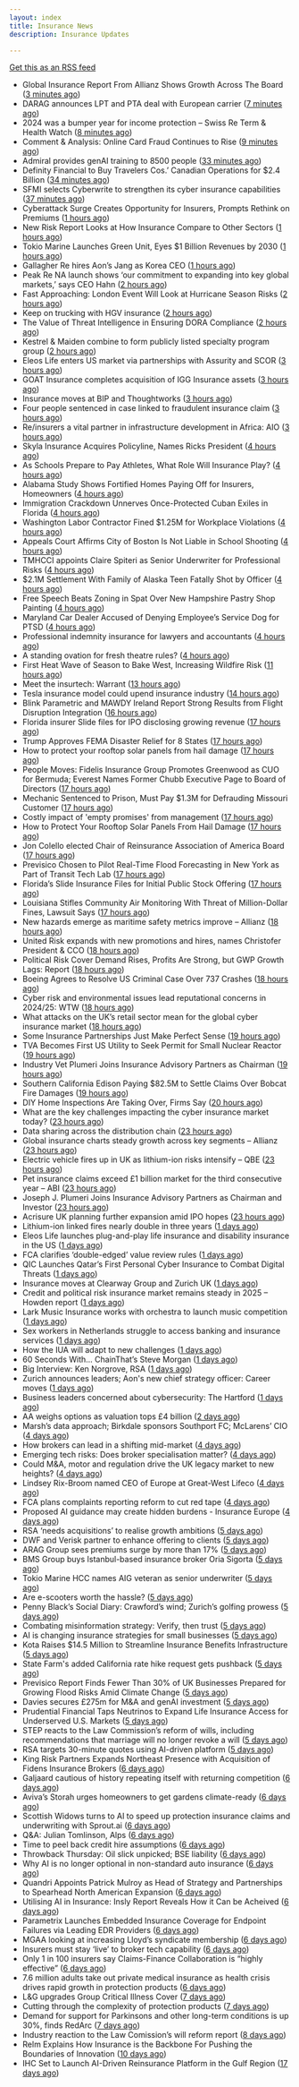```yaml
---
layout: index
title: Insurance News
description: Insurance Updates

---
```


[Get this as an RSS feed](/insurance.rss)

<!-- news_marker starts -->
- Global Insurance Report From Allianz Shows Growth Across The Board ([3 minutes ago](https://insurance-edge.net/2025/05/28/global-insurance-report-from-allianz-shows-growth-across-the-board/))
- DARAG announces LPT and PTA deal with European carrier ([7 minutes ago](https://www.reinsurancene.ws/darag-announces-lpt-and-pta-deal-with-european-carrier/))
- 2024 was a bumper year for income protection – Swiss Re Term & Health Watch ([8 minutes ago](https://ifamagazine.com/2024-was-a-bumper-year-for-income-protection-swiss-re-term-health-watch/))
- Comment & Analysis: Online Card Fraud Continues to Rise ([9 minutes ago](https://insurance-edge.net/2025/05/28/comment-analysis-online-card-fraud-continues-to-rise/))
- Admiral provides genAI training to 8500 people ([33 minutes ago](https://www.postonline.co.uk/technology/7957819/admiral-provides-genai-training-to-8500-people))
- Definity Financial to Buy Travelers Cos.’ Canadian Operations for $2.4 Billion ([34 minutes ago](https://www.insurancejournal.com/news/international/2025/05/28/825276.htm))
- SFMI selects Cyberwrite to strengthen its cyber insurance capabilities ([37 minutes ago](https://www.reinsurancene.ws/sfmi-selects-cyberwrite-to-strengthen-its-cyber-insurance-capabilities/))
- Cyberattack Surge Creates Opportunity for Insurers, Prompts Rethink on Premiums ([1 hours ago](https://www.insurancejournal.com/news/international/2025/05/28/825261.htm))
- New Risk Report Looks at How Insurance Compare to Other Sectors ([1 hours ago](https://insurance-edge.net/2025/05/28/new-risk-report-looks-at-how-insurance-compare-to-other-sectors/))
- Tokio Marine Launches Green Unit, Eyes $1 Billion Revenues by 2030 ([1 hours ago](https://www.insurancejournal.com/news/international/2025/05/28/825257.htm))
- Gallagher Re hires Aon’s Jang as Korea CEO ([1 hours ago](https://www.reinsurancene.ws/gallagher-re-hires-aons-jang-as-korea-ceo/))
- Peak Re NA launch shows ‘our commitment to expanding into key global markets,’ says CEO Hahn ([2 hours ago](https://www.reinsurancene.ws/peak-re-na-launch-shows-our-commitment-to-expanding-into-key-global-markets-says-ceo-hahn/))
- Fast Approaching: London Event Will Look at Hurricane Season Risks ([2 hours ago](https://insurance-edge.net/2025/05/28/fast-approaching-london-event-will-look-at-hurricane-season-risks/))
- Keep on trucking with HGV insurance ([2 hours ago](https://www.postonline.co.uk/commercial/7957551/keep-on-trucking-with-hgv-insurance))
- The Value of Threat Intelligence in Ensuring DORA Compliance ([2 hours ago](https://insurance-edge.net/2025/05/28/the-value-of-threat-intelligence-in-ensuring-dora-compliance/))
- Kestrel & Maiden combine to form publicly listed specialty program group ([2 hours ago](https://www.reinsurancene.ws/kestrel-maiden-combine-to-form-publicly-listed-specialty-program-group/))
- Eleos Life enters US market via partnerships with Assurity and SCOR ([3 hours ago](https://www.insurancebusinessmag.com/uk/news/life-insurance/eleos-life-enters-us-market-via-partnerships-with-assurity-and-scor-537149.aspx))
- GOAT Insurance completes acquisition of IGG Insurance assets ([3 hours ago](https://www.insurancebusinessmag.com/uk/news/breaking-news/goat-insurance-completes-acquisition-of-igg-insurance-assets-537148.aspx))
- Insurance moves at BIP and Thoughtworks ([3 hours ago](https://www.insurancebusinessmag.com/uk/news/breaking-news/insurance-moves-at-bip-and-thoughtworks-537146.aspx))
- Four people sentenced in case linked to fraudulent insurance claim ([3 hours ago](https://www.insurancebusinessmag.com/uk/news/breaking-news/four-people-sentenced-in-case-linked-to-fraudulent-insurance-claim-537145.aspx))
- Re/insurers a vital partner in infrastructure development in Africa: AIO ([3 hours ago](https://www.reinsurancene.ws/re-insurers-a-vital-partner-in-infrastructure-development-in-africa-aio/))
- Skyla Insurance Acquires Policyline, Names Ricks President ([4 hours ago](https://www.insurancejournal.com/news/southeast/2025/05/28/825170.htm))
- As Schools Prepare to Pay Athletes, What Role Will Insurance Play? ([4 hours ago](https://www.insurancejournal.com/news/national/2025/05/28/825234.htm))
- Alabama Study Shows Fortified Homes Paying Off for Insurers, Homeowners ([4 hours ago](https://www.insurancejournal.com/news/southeast/2025/05/28/825141.htm))
- Immigration Crackdown Unnerves Once-Protected Cuban Exiles in Florida ([4 hours ago](https://www.insurancejournal.com/news/southeast/2025/05/28/825146.htm))
- Washington Labor Contractor Fined $1.25M for Workplace Violations ([4 hours ago](https://www.insurancejournal.com/news/west/2025/05/28/824695.htm))
- Appeals Court Affirms City of Boston Is Not Liable in School Shooting ([4 hours ago](https://www.insurancejournal.com/news/east/2025/05/28/825248.htm))
- TMHCCI appoints Claire Spiteri as Senior Underwriter for Professional Risks ([4 hours ago](https://www.reinsurancene.ws/tmhcci-appoints-claire-spiteri-as-senior-underwriter-for-professional-risks/))
- $2.1M Settlement With Family of Alaska Teen Fatally Shot by Officer ([4 hours ago](https://www.insurancejournal.com/news/west/2025/05/28/824965.htm))
- Free Speech Beats Zoning in Spat Over New Hampshire Pastry Shop Painting ([4 hours ago](https://www.insurancejournal.com/news/east/2025/05/28/825099.htm))
- Maryland Car Dealer Accused of Denying Employee’s Service Dog for PTSD ([4 hours ago](https://www.insurancejournal.com/news/east/2025/05/28/825096.htm))
- Professional indemnity insurance for lawyers and accountants ([4 hours ago](https://www.postonline.co.uk/commercial/7957725/professional-indemnity-insurance-for-lawyers-and-accountants))
- A standing ovation for fresh theatre rules? ([4 hours ago](https://www.postonline.co.uk/commercial/7957410/a-standing-ovation-for-fresh-theatre-rules))
- First Heat Wave of Season to Bake West, Increasing Wildfire Risk ([11 hours ago](https://www.insurancejournal.com/news/west/2025/05/27/825245.htm))
- Meet the insurtech: Warrant ([13 hours ago](https://www.dig-in.com/news/meet-the-insurtech-warrant))
- Tesla insurance model could upend insurance industry ([14 hours ago](https://www.dig-in.com/opinion/tesla-insurance-model-could-upend-insurance-industry))
- Blink Parametric and MAWDY Ireland Report Strong Results from Flight Disruption Integration ([16 hours ago](https://www.insurtechinsights.com/blink-parametric-and-mawdy-ireland-report-strong-results-from-flight-disruption-integration/))
- Florida insurer Slide files for IPO disclosing growing revenue ([17 hours ago](https://www.dig-in.com/articles/florida-insurer-slide-files-for-ipo-disclosing-growing-revenue))
- Trump Approves FEMA Disaster Relief for 8 States ([17 hours ago](https://www.insurancejournal.com/news/midwest/2025/05/27/825224.htm))
- How to protect your rooftop solar panels from hail damage ([17 hours ago](https://www.dig-in.com/articles/how-to-protect-your-rooftop-solar-panels-from-hail-damage))
- People Moves: Fidelis Insurance Group Promotes Greenwood as CUO for Bermuda; Everest Names Former Chubb Executive Page to Board of Directors ([17 hours ago](https://www.insurancejournal.com/news/international/2025/05/27/825204.htm))
- Mechanic Sentenced to Prison, Must Pay $1.3M for Defrauding Missouri Customer ([17 hours ago](https://www.insurancejournal.com/news/midwest/2025/05/27/825206.htm))
- Costly impact of 'empty promises' from management ([17 hours ago](https://www.insurancebusinessmag.com/uk/business-strategy/costly-impact-of-empty-promises-from-management-537075.aspx))
- How to Protect Your Rooftop Solar Panels From Hail Damage ([17 hours ago](https://www.insurancejournal.com/news/southcentral/2025/05/27/825200.htm))
- Jon Colello elected Chair of Reinsurance Association of America Board ([17 hours ago](https://www.reinsurancene.ws/jon-colello-elected-chair-of-reinsurance-association-of-america-board/))
- Previsico Chosen to Pilot Real-Time Flood Forecasting in New York as Part of Transit Tech Lab ([17 hours ago](https://www.insurtechinsights.com/previsico-chosen-to-pilot-real-time-flood-forecasting-in-new-york-as-part-of-transit-tech-lab/))
- Florida’s Slide Insurance Files for Initial Public Stock Offering ([17 hours ago](https://www.insurancejournal.com/news/southeast/2025/05/27/825191.htm))
- Louisiana Stifles Community Air Monitoring With Threat of Million-Dollar Fines, Lawsuit Says ([17 hours ago](https://www.insurancejournal.com/news/southcentral/2025/05/27/825195.htm))
- New hazards emerge as maritime safety metrics improve – Allianz ([18 hours ago](https://www.insurancebusinessmag.com/uk/news/marine/new-hazards-emerge-as-maritime-safety-metrics-improve--allianz-537061.aspx))
- United Risk expands with new promotions and hires, names Christofer President & CCO ([18 hours ago](https://www.reinsurancene.ws/united-risk-expands-with-new-promotions-and-hires-names-christofer-president-cco/))
- Political Risk Cover Demand Rises, Profits Are Strong, but GWP Growth Lags: Report ([18 hours ago](https://www.insurancejournal.com/news/international/2025/05/27/825128.htm))
- Boeing Agrees to Resolve US Criminal Case Over 737 Crashes ([18 hours ago](https://www.insurancejournal.com/news/national/2025/05/27/825174.htm))
- Cyber risk and environmental issues lead reputational concerns in 2024/25: WTW ([18 hours ago](https://www.reinsurancene.ws/cyber-risk-and-environmental-issues-lead-reputational-concerns-in-2024-25-wtw/))
- What attacks on the UK’s retail sector mean for the global cyber insurance market ([18 hours ago](https://www.insurancebusinessmag.com/uk/news/breaking-news/what-attacks-on-the-uks-retail-sector-mean-for-the-global-cyber-insurance-market-537050.aspx))
- Some Insurance Partnerships Just Make Perfect Sense ([19 hours ago](https://insurance-edge.net/2025/05/27/some-insurance-partnerships-just-make-perfect-sense/))
- TVA Becomes First US Utility to Seek Permit for Small Nuclear Reactor ([19 hours ago](https://www.insurancejournal.com/news/southeast/2025/05/27/825158.htm))
- Industry Vet Plumeri Joins Insurance Advisory Partners as Chairman ([19 hours ago](https://www.insurancejournal.com/news/national/2025/05/27/825131.htm))
- Southern California Edison Paying $82.5M to Settle Claims Over Bobcat Fire Damages ([19 hours ago](https://www.insurancejournal.com/news/west/2025/05/27/825153.htm))
- DIY Home Inspections Are Taking Over, Firms Say ([20 hours ago](https://www.insurancejournal.com/news/national/2025/05/27/824890.htm))
- What are the key challenges impacting the cyber insurance market today? ([23 hours ago](https://www.insurancebusinessmag.com/uk/news/cyber/what-are-the-key-challenges-impacting-the-cyber-insurance-market-today-536998.aspx))
- Data sharing across the distribution chain ([23 hours ago](https://www.insurancebusinessmag.com/uk/news/breaking-news/data-sharing-across-the-distribution-chain-536997.aspx))
- Global insurance charts steady growth across key segments – Allianz ([23 hours ago](https://www.insurancebusinessmag.com/uk/news/breaking-news/global-insurance-charts-steady-growth-across-key-segments--allianz-536991.aspx))
- Electric vehicle fires up in UK as lithium-ion risks intensify – QBE ([23 hours ago](https://www.insurancebusinessmag.com/uk/news/auto-motor/electric-vehicle-fires-up-in-uk-as-lithiumion-risks-intensify--qbe-536990.aspx))
- Pet insurance claims exceed £1 billion market for the third consecutive year – ABI ([23 hours ago](https://www.insurancebusinessmag.com/uk/news/breaking-news/pet-insurance-claims-exceed-1-billion-market-for-the-third-consecutive-year--abi-536999.aspx))
- Joseph J. Plumeri Joins Insurance Advisory Partners as Chairman and Investor ([23 hours ago](https://www.insurtechinsights.com/joseph-j-plumeri-joins-insurance-advisory-partners-as-chairman-and-investor/))
- Acrisure UK planning further expansion amid IPO hopes ([23 hours ago](https://www.postonline.co.uk/news/7957733/acrisure-uk-planning-further-expansion-amid-ipo-hopes))
- Lithium-ion linked fires nearly double in three years ([1 days ago](https://www.postonline.co.uk/personal/7957821/lithium-ion-linked-fires-nearly-double-in-three-years))
- Eleos Life launches plug-and-play life insurance and disability insurance in the US ([1 days ago](https://ifamagazine.com/eleos-life-launches-plug-and-play-life-insurance-and-disability-insurance-in-the-us/))
- FCA clarifies ‘double-edged’ value review rules ([1 days ago](https://www.postonline.co.uk/regulation/7957818/fca-clarifies-%E2%80%98double-edged%E2%80%99-value-review-rules))
- QIC Launches Qatar’s First Personal Cyber Insurance to Combat Digital Threats ([1 days ago](https://www.insurtechinsights.com/qic-launches-qatars-first-personal-cyber-insurance-to-combat-digital-threats/))
- Insurance moves at Clearway Group and Zurich UK ([1 days ago](https://www.insurancebusinessmag.com/uk/news/breaking-news/insurance-moves-at-clearway-group-and-zurich-uk-536969.aspx))
- Credit and political risk insurance market remains steady in 2025 – Howden report ([1 days ago](https://www.insurancebusinessmag.com/uk/news/breaking-news/credit-and-political-risk-insurance-market-remains-steady-in-2025--howden-report-536968.aspx))
- Lark Music Insurance works with orchestra to launch music competition ([1 days ago](https://www.insurancebusinessmag.com/uk/news/breaking-news/lark-music-insurance-works-with-orchestra-to-launch-music-competition-536967.aspx))
- Sex workers in Netherlands struggle to access banking and insurance services ([1 days ago](https://www.insurancebusinessmag.com/uk/news/breaking-news/sex-workers-in-netherlands-struggle-to-access-banking-and-insurance-services-536966.aspx))
- How the IUA will adapt to new challenges ([1 days ago](https://www.postonline.co.uk/lloyd%E2%80%99slondon/7957817/how-the-iua-will-adapt-to-new-challenges))
- 60 Seconds With... ChainThat’s Steve Morgan ([1 days ago](https://www.postonline.co.uk/technology/7957440/60-seconds-with-chainthat%E2%80%99s-steve-morgan))
- Big Interview: Ken Norgrove, RSA ([1 days ago](https://www.postonline.co.uk/commercial/7957757/big-interview-ken-norgrove-rsa))
- Zurich announces leaders; Aon's new chief strategy officer: Career moves ([1 days ago](https://www.dig-in.com/news/zurichs-leaders-aons-chief-strategy-officer-career-moves))
- Business leaders concerned about cybersecurity: The Hartford ([1 days ago](https://www.dig-in.com/news/business-leaders-concerned-about-cybersecurity-the-hartford))
- AA weighs options as valuation tops £4 billion ([2 days ago](https://www.insurancebusinessmag.com/uk/news/auto-motor/aa-weighs-options-as-valuation-tops-4-billion-536849.aspx))
- Marsh’s data approach; Birkdale sponsors Southport FC; McLarens’ CIO ([4 days ago](https://www.postonline.co.uk/news/7957810/marsh%E2%80%99s-data-approach-birkdale-sponsors-southport-fc-mclarens%E2%80%99-cio))
- How brokers can lead in a shifting mid-market ([4 days ago](https://www.insurancebusinessmag.com/uk/news/breaking-news/how-brokers-can-lead-in-a-shifting-midmarket-536720.aspx))
- Emerging tech risks: Does broker specialisation matter? ([4 days ago](https://www.insurancebusinessmag.com/uk/news/technology/emerging-tech-risks-does-broker-specialisation-matter-536719.aspx))
- Could M&A, motor and regulation drive the UK legacy market to new heights? ([4 days ago](https://www.postonline.co.uk/reinsurance/7957816/could-ma-motor-and-regulation-drive-the-uk-legacy-market-to-new-heights))
- Lindsey Rix-Broom named CEO of Europe at Great-West Lifeco ([4 days ago](https://www.insurancebusinessmag.com/uk/news/life-insurance/lindsey-rixbroom-named-ceo-of-europe-at-greatwest-lifeco-536718.aspx))
- FCA plans complaints reporting reform to cut red tape ([4 days ago](https://www.insurancebusinessmag.com/uk/news/breaking-news/fca-plans-complaints-reporting-reform-to-cut-red-tape-536717.aspx))
- Proposed AI guidance may create hidden burdens - Insurance Europe ([4 days ago](https://www.insurancebusinessmag.com/uk/news/technology/proposed-ai-guidance-may-create-hidden-burdens--insurance-europe-536716.aspx))
- RSA ‘needs acquisitions’ to realise growth ambitions ([5 days ago](https://www.postonline.co.uk/news/7957807/rsa-%E2%80%98needs-acquisitions%E2%80%99-to-realise-growth-ambitions))
- DWF and Verisk partner to enhance offering to clients ([5 days ago](https://www.postonline.co.uk/news/7957815/dwf-and-verisk-partner-to-enhance-offering-to-clients))
- ARAG Group sees premiums surge by more than 17% ([5 days ago](https://www.insurancebusinessmag.com/uk/news/breaking-news/arag-group-sees-premiums-surge-by-more-than-17-536693.aspx))
- BMS Group buys Istanbul-based insurance broker Oria Sigorta ([5 days ago](https://www.insurancebusinessmag.com/uk/news/breaking-news/bms-group-buys-istanbulbased-insurance-broker-oria-sigorta-536691.aspx))
- Tokio Marine HCC names AIG veteran as senior underwriter ([5 days ago](https://www.insurancebusinessmag.com/uk/news/professional-liability/tokio-marine-hcc-names-aig-veteran-as-senior-underwriter-536690.aspx))
- Are e-scooters worth the hassle? ([5 days ago](https://www.postonline.co.uk/regulation/7957744/are-e-scooters-worth-the-hassle))
- Penny Black’s Social Diary: Crawford’s wind; Zurich’s golfing prowess ([5 days ago](https://www.postonline.co.uk/people/7957569/penny-black%E2%80%99s-social-diary-crawford%E2%80%99s-wind-zurich%E2%80%99s-golfing-prowess))
- Combating misinformation strategy: Verify, then trust ([5 days ago](https://www.dig-in.com/opinion/strategies-for-fighting-misinformation))
- AI is changing insurance strategies for small businesses ([5 days ago](https://www.dig-in.com/opinion/ai-is-changing-insurance-strategies-for-small-businesses))
- Kota Raises $14.5 Million to Streamline Insurance Benefits Infrastructure ([5 days ago](https://www.insurtechinsights.com/kota-raises-14-5-million-to-streamline-insurance-benefits-infrastructure/))
- State Farm's added California rate hike request gets pushback ([5 days ago](https://www.dig-in.com/news/state-farms-added-california-rate-hike-gets-pushback))
- Previsico Report Finds Fewer Than 30% of UK Businesses Prepared for Growing Flood Risks Amid Climate Change ([5 days ago](https://www.insurtechinsights.com/previsico-report-finds-fewer-than-30-of-uk-businesses-prepared-for-growing-flood-risks-amid-climate-change/))
- Davies secures £275m for M&A and genAI investment ([5 days ago](https://www.postonline.co.uk/claims/7957808/davies-secures-%C2%A3275m-for-ma-and-genai-investment))
- Prudential Financial Taps Neutrinos to Expand Life Insurance Access for Underserved U.S. Markets ([5 days ago](https://www.insurtechinsights.com/prudential-financial-taps-neutrinos-to-expand-life-insurance-access-for-underserved-u-s-markets/))
- STEP reacts to the Law Commission’s reform of wills, including recommendations that marriage will no longer revoke a will ([5 days ago](https://ifamagazine.com/step-reacts-to-the-law-commissions-reform-of-wills-including-recommendations-that-marriage-will-no-longer-revoke-a-will/))
- RSA targets 30-minute quotes using AI-driven platform ([5 days ago](https://www.postonline.co.uk/commercial/7957756/rsa-targets-30-minute-quotes-using-ai-driven-platform))
- King Risk Partners Expands Northeast Presence with Acquisition of Fidens Insurance Brokers ([6 days ago](https://www.insurtechinsights.com/king-risk-partners-expands-northeast-presence-with-acquisition-of-fidens-insurance-brokers/))
- Galjaard cautious of history repeating itself with returning competition ([6 days ago](https://www.postonline.co.uk/news/7957781/galjaard-cautious-of-history-repeating-itself-with-returning-competition))
- Aviva’s Storah urges homeowners to get gardens climate-ready ([6 days ago](https://www.postonline.co.uk/personal/7957795/aviva%E2%80%99s-storah-urges-homeowners-to-get-gardens-climate-ready))
- Scottish Widows turns to AI to speed up protection insurance claims and underwriting with Sprout.ai ([6 days ago](https://ifamagazine.com/scottish-widows-turns-to-ai-to-speed-up-protection-insurance-claims-and-underwriting-with-sprout-ai/))
- Q&A: Julian Tomlinson, Alps ([6 days ago](https://www.postonline.co.uk/broker/7957208/qa-julian-tomlinson-alps))
- Time to peel back credit hire assumptions ([6 days ago](https://www.postonline.co.uk/personal/7957762/time-to-peel-back-credit-hire-assumptions))
- Throwback Thursday: Oil slick unpicked; BSE liability ([6 days ago](https://www.postonline.co.uk/commercial/7956605/throwback-thursday-oil-slick-unpicked-bse-liability))
- Why AI is no longer optional in non-standard auto insurance ([6 days ago](https://www.dig-in.com/opinion/ais-role-in-non-standard-auto-insurance))
- Quandri Appoints Patrick Mulroy as Head of Strategy and Partnerships to Spearhead North American Expansion ([6 days ago](https://www.insurtechinsights.com/quandri-appoints-patrick-mulroy-as-head-of-strategy-and-partnerships-to-spearhead-north-american-expansion/))
- Utilising AI in Insurance: Insly Report Reveals How it Can be Acheived ([6 days ago](https://thefintechtimes.com/utilising-ai-in-insurance-insly-report-reveals-how-it-can-be-acheived/))
- Parametrix Launches Embedded Insurance Coverage for Endpoint Failures via Leading EDR Providers ([6 days ago](https://www.insurtechinsights.com/parametrix-launches-embedded-insurance-coverage-for-endpoint-failures-via-leading-edr-providers/))
- MGAA looking at increasing Lloyd’s syndicate membership ([6 days ago](https://www.postonline.co.uk/news/7957794/mgaa-looking-at-increasing-lloyd%E2%80%99s-syndicate-membership))
- Insurers must stay ‘live’ to broker tech capability ([6 days ago](https://www.postonline.co.uk/broker/7957792/insurers-must-stay-%E2%80%98live%E2%80%99-to-broker-tech-capability))
- Only 1 in 100 insurers say Claims-Finance Collaboration is “highly effective” ([6 days ago](https://ifamagazine.com/only-1-in-100-insurers-say-claims-finance-collaboration-is-highly-effective/))
- 7.6 million adults take out private medical insurance as health crisis drives rapid growth in protection products ([6 days ago](https://ifamagazine.com/7-6-million-adults-take-out-private-medical-insurance-as-health-crisis-drives-rapid-growth-in-protection-products/))
- L&G upgrades Group Critical Illness Cover ([7 days ago](https://ifamagazine.com/lg-upgrades-group-critical-illness-cover/))
- Cutting through the complexity of protection products ([7 days ago](https://ifamagazine.com/cutting-through-the-complexity-of-protection-products/))
- Demand for support for Parkinsons and other long-term conditions is up 30%, finds RedArc ([7 days ago](https://ifamagazine.com/demand-for-support-for-parkinsons-and-other-long-term-conditions-is-up-30-finds-redarc/))
- Industry reaction to the Law Comission’s will reform report ([8 days ago](https://ifamagazine.com/industry-reaction-to-the-law-comissions-will-reform-report/))
- Relm Explains How Insurance is the Backbone For Pushing the Boundaries of Innovation ([10 days ago](https://thefintechtimes.com/relm-explains-how-insurance-is-the-backbone-for-pushing-the-boundaries-of-innovation/))
- IHC Set to Launch AI-Driven Reinsurance Platform in the Gulf Region ([17 days ago](https://thefintechtimes.com/ihc-set-to-launch-ai-driven-reinsurance-platform/))

<!-- news_marker ends -->